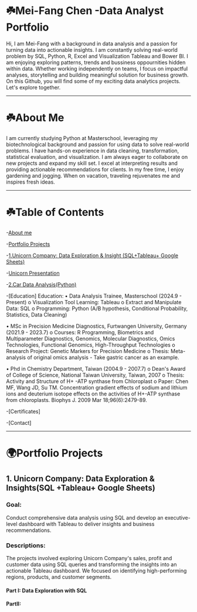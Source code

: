 # ☘️Mei-Fang Chen  -Data Analyst Portfolio
Hi, I am Mei-Fang with a background in data analysis and a passion for turning data into actionable insights. I am constantly solving real-world problem by SQL, Python, R, Excel and Visualization Tableau and Bower BI. I am enjoying exploring patterns, trends and bussiness oppournities hidden within data.
Whether working independently on teams, I focus on impactful analyses, storytelling and building  meaningful solution for business growth. On this Github, you will find some of my exciting data analytics projects. Let's explore together.

<hr style="border":2px solid gray;">

 #  ☘️About Me
 
I am currently studying Python at Masterschool, leveraging my biotechnological background and passion for using data to solve real-world problems. I have hands-on experience in data cleaning, transformation, statistical evaluation, and visualization. I am always eager to collaborate on new projects and expand my skill set. I excel at interpreting results and providing actionable recommendations for clients. In my free time, I enjoy gardening and jogging. When on vacation, traveling rejuvenates me and inspires fresh ideas.
<hr style="border":2px solid gray;">
  
# ☘️Table of Contents
-[About me](https://www.linkedin.com/in/mei-fang-chen-768b8a162/)

-[Portfolio Projects](#portfolio-projects)

 -[1.Unicorn Company: Data Exploration & Insight (SQL+Tableau+ Google Sheets)](https://colab.research.google.com/drive/1pDa-t1w9gLZ9nGfWTpLzXUuZ50DQdFms?hl=en)       
 
   -[Unicorn Presentation](https://www.youtube.com/watch?v=WqaI_SsmpoQ&t=33s)
                                        
 -[2.Car Data Analysis(Python)](https://colab.research.google.com/drive/1FrNVUEzzB8w-M3ELN_enFvduI_PM8k8A?hl=en) 

-[Education]
Education:
•	Data Analysis Trainee, Masterschool (2024.9 - Present)
o	Visualization Tool Learning: Tableau
o	Extract and Manipulate Data: SQL
o	Programming: Python (A/B hypothesis, Conditional Probability, Statistics, Data Cleaning)

•	MSc in Precision Medicine Diagnostics, Furtwangen University, Germany (2021.9 - 2023.7)
o	Courses: R Programming, Biometrics and Multiparameter Diagnostics, Genomics, Molecular Diagnostics, Omics Technologies, Functional Genomics, High-Throughput Technologies
o	Research Project: Genetic Markers for Precision Medicine
o	Thesis: Meta-analysis of original omics analysis - Take gastric cancer as an example.

•	Phd in Chemistry Department, Taiwan (2004.9 - 2007.7)
o	Dean's Award of College of Science, National Taiwan University, Taiwan, 2007
o	Thesis: Activity and Structure of H+ -ATP synthase from Chloroplast
o Paper: Chen MF, Wang JD, Su TM. Concentration gradient effects of sodium and lithium ions and deuterium isotope effects on the activities of H+-ATP synthase from chloroplasts. Biophys J. 2009 Mar 18;96(6):2479-89. 






-[Certificates]

-[Contact]
<hr style="border"::2px solid gray;">


 #  🌍Portfolio Projects

 ## 1. Unicorn Company: Data Exploration & Insights(SQL +Tableau+ Google Sheets)
 ### Goal: 
Conduct comprehensive data analysis using SQL and develop an executive-level dashboard with Tableau to deliver insights and business recommendations.
 ### Descriptions:
 The projects involved exploring Unicorn Company's sales, profit and customer data using SQL queries and transforming the insights into an actionable Tableau dashboard. We focused on identifying high-performing regions, products, and customer segments.
 #### Part I: Data Exploration with SQL
 #### PartII:
